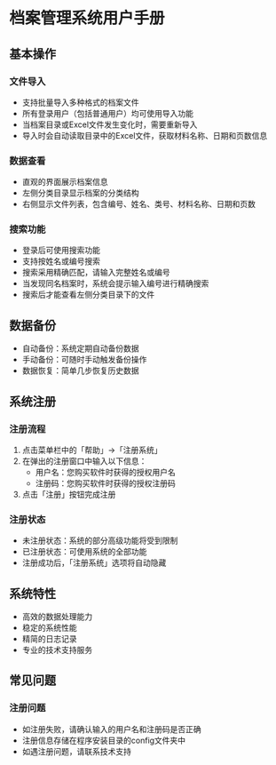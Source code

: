# 档案管理系统用户手册

## 基本操作
### 文件导入
- 支持批量导入多种格式的档案文件
- 所有登录用户（包括普通用户）均可使用导入功能
- 当档案目录或Excel文件发生变化时，需要重新导入
- 导入时会自动读取目录中的Excel文件，获取材料名称、日期和页数信息

### 数据查看
- 直观的界面展示档案信息
- 左侧分类目录显示档案的分类结构
- 右侧显示文件列表，包含编号、姓名、类号、材料名称、日期和页数

### 搜索功能
- 登录后可使用搜索功能
- 支持按姓名或编号搜索
- 搜索采用精确匹配，请输入完整姓名或编号
- 当发现同名档案时，系统会提示输入编号进行精确搜索
- 搜索后才能查看左侧分类目录下的文件

## 数据备份
- 自动备份：系统定期自动备份数据
- 手动备份：可随时手动触发备份操作
- 数据恢复：简单几步恢复历史数据

## 系统注册
### 注册流程
1. 点击菜单栏中的「帮助」→「注册系统」
2. 在弹出的注册窗口中输入以下信息：
   - 用户名：您购买软件时获得的授权用户名
   - 注册码：您购买软件时获得的授权注册码
3. 点击「注册」按钮完成注册

### 注册状态
- 未注册状态：系统的部分高级功能将受到限制
- 已注册状态：可使用系统的全部功能
- 注册成功后，「注册系统」选项将自动隐藏

## 系统特性
- 高效的数据处理能力
- 稳定的系统性能
- 精简的日志记录
- 专业的技术支持服务

## 常见问题
### 注册问题
- 如注册失败，请确认输入的用户名和注册码是否正确
- 注册信息存储在程序安装目录的config文件夹中
- 如遇注册问题，请联系技术支持
